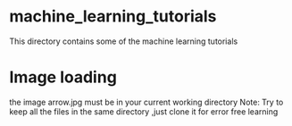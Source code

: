 # machine_learning_tutorials  
This directory contains some of the machine learning tutorials
# Image loading  
  the image arrow.jpg must be in your current working directory
Note: Try to keep all the files in the same directory ,just clone it for error free learning
 
  
 
